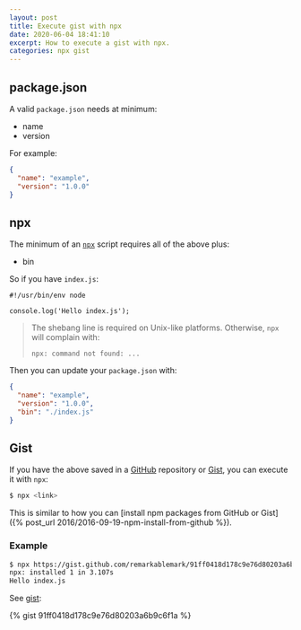```yaml
---
layout: post
title: Execute gist with npx
date: 2020-06-04 18:41:10
excerpt: How to execute a gist with npx.
categories: npx gist
---
```


## package.json

A valid `package.json` needs at minimum:

- name
- version

For example:

```json
{
  "name": "example",
  "version": "1.0.0"
}
```

## npx

The minimum of an [`npx`](https://www.npmjs.com/package/npx) script requires all of the above plus:

- bin

So if you have `index.js`:

```
#!/usr/bin/env node

console.log('Hello index.js');
```

> The shebang line is required on Unix-like platforms. Otherwise, `npx` will complain with:
>
> ```
> npx: command not found: ...
> ```

Then you can update your `package.json` with:

```json
{
  "name": "example",
  "version": "1.0.0",
  "bin": "./index.js"
}
```

## Gist

If you have the above saved in a [GitHub](https://github.com/) repository or [Gist](https://gist.github.com/), you can execute it with `npx`:

```sh
$ npx <link>
```

This is similar to how you can [install npm packages from GitHub or Gist]({% post_url 2016/2016-09-19-npm-install-from-github %}).

### Example

```sh
$ npx https://gist.github.com/remarkablemark/91ff0418d178c9e76d80203a6b9c6f1a
npx: installed 1 in 3.107s
Hello index.js
```

See [gist](https://gist.github.com/remarkablemark/91ff0418d178c9e76d80203a6b9c6f1a):

{% gist 91ff0418d178c9e76d80203a6b9c6f1a %}
